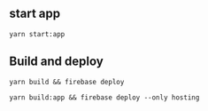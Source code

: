 ## start app
`yarn start:app`

## Build and deploy
`yarn build && firebase deploy`

`yarn build:app && firebase deploy --only hosting`
